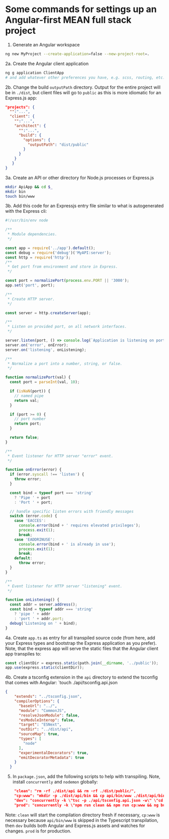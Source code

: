 # Some commands for settings up an Angular-first MEAN full stack project

1. Generate an Angular workspace
```bash
ng new MyProject --create-application=false --new-project-root=.
```

2a. Create the Angular client application
```bash
ng g application ClientApp 
# and add whatever other preferences you have, e.g. scss, routing, etc.
```

2b. Change the build `outputPath` directory. Output for the entire project will be in `./dist`, but client files will go to `public` as this is more idiomatic for an Express.js app:
```json
"projects": {
  "":"...",
  "client": {
    "":"...",
    "architect": {
      "":"...",
      "build": {
        "options": {
          "outputPath": "dist/public"
        }
      }
    }
   }
}
```

3a. Create an API or other directory for Node.js processes or Express.js
```bash
mkdir ApiApp && cd $_
mkdir bin
touch bin/www
```

3b. Add this code for an Expressjs entry file similar to what is autogenerated with the Express cli:
```javascript
#!/usr/bin/env node

/**
 * Module dependencies.
 */

const app = require('../app').default();
const debug = require('debug')('MyAPI:server');
const http = require('http');
/**
 * Get port from environment and store in Express.
 */

const port = normalizePort(process.env.PORT || '3000');
app.set('port', port);

/**
 * Create HTTP server.
 */

const server = http.createServer(app);

/**
 * Listen on provided port, on all network interfaces.
 */

server.listen(port, () => console.log(`Application is listening on port ${ port }`));
server.on('error', onError);
server.on('listening', onListening);

/**
 * Normalize a port into a number, string, or false.
 */

function normalizePort(val) {
  const port = parseInt(val, 10);

  if (isNaN(port)) {
    // named pipe
    return val;
  }

  if (port >= 0) {
    // port number
    return port;
  }

  return false;
}

/**
 * Event listener for HTTP server "error" event.
 */

function onError(error) {
  if (error.syscall !== 'listen') {
    throw error;
  }

  const bind = typeof port === 'string'
    ? 'Pipe ' + port
    : 'Port ' + port;

  // handle specific listen errors with friendly messages
  switch (error.code) {
    case 'EACCES':
      console.error(bind + ' requires elevated privileges');
      process.exit(1);
      break;
    case 'EADDRINUSE':
      console.error(bind + ' is already in use');
      process.exit(1);
      break;
    default:
      throw error;
  }
}

/**
 * Event listener for HTTP server "listening" event.
 */

function onListening() {
  const addr = server.address();
  const bind = typeof addr === 'string'
    ? 'pipe ' + addr
    : 'port ' + addr.port;
  debug('Listening on ' + bind);
}
```

4a. Create `app.ts` as entry for all transpiled source code (from here, add your Express types and bootstrap the Express application as you prefer). 
Note, that the express app will serve the static files that the Angular client app transpiles to:
```typescript
const clientDir = express.static(path.join(__dirname, '../public'));
app.use(express.static(clientDir));
```

4b. Create a tsconfig extension in the `api` directory to extend the tsconfig that comes with Angular: `touch ./api/tsconfig.api.json
```json
{
    "extends": "../tsconfig.json",
    "compilerOptions": {
      "baseUrl": "../",
      "module": "CommonJS",
      "resolveJsonModule": false,
      "esModuleInterop": false,
      "target": "ESNext",
      "outDir": "../dist/api",
      "sourceMap": true,
      "types": [
        "node"
      ],
      "experimentalDecorators": true,
      "emitDecoratorMetadata": true
    }
  }
```


5. In `package.json`, add the following scripts to help with transpiling. Note, install `concurrently` and `nodemon` globally:
```json
    "clean": "rm -rf ./dist/api && rm -rf ./dist/public/",
    "cp:www": "mkdir -p ./dist/api/bin && cp api/bin/www ./dist/api/bin/",
    "dev": "concurrently -k \"tsc -p ./api/tsconfig.api.json -w\" \"cd ./dist/api && nodemon ./bin/www --watch\" \"clear && ng build --watch\"",
    "prod": "concurrently -k \"npm run clean && npm run cp:www && ng build --aot --prod && tsc -p ./api/tsconfig.api.json && cd ./dist/api && node ./bin/www\"",
```

Note: `clean` will start the compilation directory fresh if necessary, `cp:www` is necessary because `api/bin/www` is skipped in the Typescript transpilation, then `dev` builds both Angular and Express.js assets and watches for changes. 
`prod` is for production.


